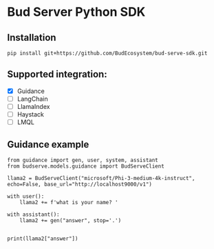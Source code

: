 # Bud Server Python SDK

## Installation

```
pip install git+https://github.com/BudEcosystem/bud-serve-sdk.git
```

## Supported integration:

- [X] Guidance
- [ ] LangChain
- [ ] LlamaIndex
- [ ] Haystack
- [ ] LMQL

## Guidance example

```
from guidance import gen, user, system, assistant
from budserve.models.guidance import BudServeClient

llama2 = BudServeClient("microsoft/Phi-3-medium-4k-instruct", echo=False, base_url="http://localhost9000/v1")

with user():
    llama2 += f'what is your name? '

with assistant():
    llama2 += gen("answer", stop='.')


print(llama2["answer"])

```